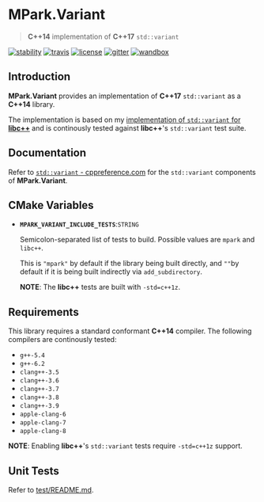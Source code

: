 # MPark.Variant

> __C++14__ implementation of __C++17__ `std::variant`

[![stability][badge.stability]][stability]
[![travis][badge.travis]][travis]
[![license][badge.license]][license]
[![gitter][badge.gitter]][gitter]
[![wandbox][badge.wandbox]][wandbox]

[badge.stability]: https://img.shields.io/badge/stability-stable-brightgreen.svg
[badge.travis]: https://travis-ci.org/mpark/variant.svg?branch=master
[badge.license]: http://img.shields.io/badge/license-boost-blue.svg
[badge.gitter]: https://badges.gitter.im/mpark/variant.svg
[badge.wandbox]: https://img.shields.io/badge/try%20it-on%20wandbox-green.svg

[stability]: http://github.com/badges/stability-badges
[travis]: https://travis-ci.org/mpark/variant
[license]: https://github.com/mpark/variant/blob/master/LICENSE_1_0.txt
[gitter]: https://gitter.im/mpark/variant
[wandbox]: http://melpon.org/wandbox/permlink/opRHkFzHSFX5KmiB

## Introduction

__MPark.Variant__ provides an implementation of __C++17__ `std::variant` as a __C++14__ library.

The implementation is based on my [implementation of `std::variant` for __libc++__][libcxx-impl]
and is continously tested against __libc++__'s `std::variant` test suite.

## Documentation

Refer to [`std::variant` - cppreference.com][cppreference] for the `std::variant`
components of __MPark.Variant__.

[cppreference]: http://en.cppreference.com/w/cpp/utility/variant

## CMake Variables

  -  __`MPARK_VARIANT_INCLUDE_TESTS`__:`STRING`

      Semicolon-separated list of tests to build. Possible values are `mpark` and `libc++`.

      This is `"mpark"` by default if the library being built directly, and `""`by default
      if it is being built indirectly via `add_subdirectory`.

      __NOTE__: The __libc++__ tests are built with `-std=c++1z`.

## Requirements

This library requires a standard conformant __C++14__ compiler.
The following compilers are continously tested:

  - `g++-5.4`
  - `g++-6.2`
  - `clang++-3.5`
  - `clang++-3.6`
  - `clang++-3.7`
  - `clang++-3.8`
  - `clang++-3.9`
  - `apple-clang-6`
  - `apple-clang-7`
  - `apple-clang-8`

__NOTE__: Enabling __libc++__'s `std::variant` tests require `-std=c++1z` support.

## Unit Tests

Refer to [test/README.md](test/README.md).

[libcxx-impl]: https://reviews.llvm.org/rL288547
